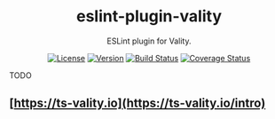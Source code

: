 <h1 align="center">eslint-plugin-vality</h1>
<div align="center">

ESLint plugin for Vality.

[![License](https://img.shields.io/npm/l/eslint-plugin-vality)](https://github.com/jeengbe/eslint-plugin-vality/blob/master/LICENSE.md)
[![Version](https://img.shields.io/npm/v/eslint-plugin-vality)](https://www.npmjs.com/package/eslint-plugin-vality)
[![Build Status](https://img.shields.io/github/workflow/status/jeengbe/eslint-plugin-vality/publish)](https://github.com/jeengbe/eslint-plugin-vality)
[![Coverage Status](https://img.shields.io/coveralls/github/jeengbe/eslint-plugin-vality/master)](https://coveralls.io/github/jeengbe/eslint-plugin-vality?branch=master)

</div>

TODO

## [https://ts-vality.io](https://ts-vality.io/intro)
